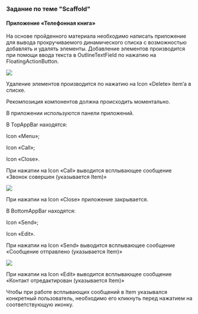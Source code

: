 ### Задание по теме "Scaffold"
#### Приложение «Телефонная книга»

На основе пройденного материала необходимо написать приложение для вывода прокручиваемого динамического списка с возможностью добавлять и удалять элементы. Добавление элементов производится при помощи ввода текста в OutlineTextField по нажатию на FloatingActionButton.

![](https://static.tildacdn.com/tild3163-6666-4662-b762-643139663133/4.png)

Удаление элементов производится по нажатию на Icon «Delete» item’а в списке.

Рекомпозиция компонентов должна происходить моментально.

В приложении используются панели приложений.

В TopAppBar находятся:

Icon «Menu»;

Icon «Call»;

Icon «Close».

 При нажатии на Icon «Call» выводится всплывающее сообщение «Звонок совершен (указывается Item)»

![](https://static.tildacdn.com/tild3036-3439-4337-b262-633461336639/2.png)

При нажатии на Icon «Close» приложение закрывается.

В BottomAppBar находятся:

Icon «Send»;

Icon «Edit».

При нажатии на Icon «Send» выводится всплывающее сообщение «Сообщение отправлено (указывается Item)»

![](https://static.tildacdn.com/tild3462-3936-4236-b138-383931623438/3.png)

При нажатии на Icon «Edit» выводится всплывающее сообщение «Контакт отредактирован (указывается Item)»

Чтобы при работе всплывающих сообщений в Item указывался конкретный пользователь, необходимо его кликнуть перед нажатием на соответствующую иконку.